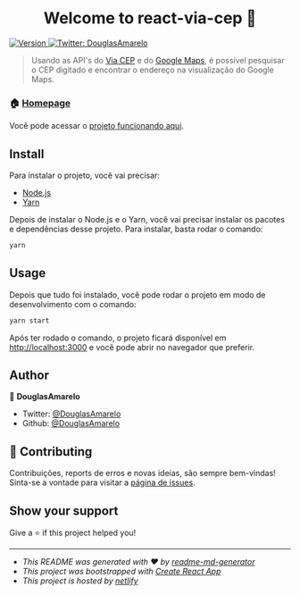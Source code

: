 <h1 align="center">Welcome to react-via-cep 👋</h1>
<p>
  <a href="https://www.npmjs.com/package/react-via-cep" target="_blank">
    <img alt="Version" src="https://img.shields.io/npm/v/react-via-cep.svg">
  </a>
  <a href="https://twitter.com/DouglasAmarelo" target="_blank">
    <img alt="Twitter: DouglasAmarelo" src="https://img.shields.io/twitter/follow/DouglasAmarelo.svg?style=social" />
  </a>
</p>

> Usando as API's do [Via CEP](https://viacep.com.br) e do [Google Maps](https://developers.google.com/maps/documentation/?hl=pt-br), é possível pesquisar o CEP digitado e encontrar o endereço na visualização do Google Maps.

### 🏠 [Homepage](https://douglas-lopes-react-via-cep.netlify.com/)
Você pode acessar o [projeto funcionando aqui](https://douglas-lopes-react-via-cep.netlify.com/).

## Install
Para instalar o projeto, você vai precisar:
- [Node.js](https://nodejs.org/en/)
- [Yarn](https://yarnpkg.com/en/)

Depois de instalar o Node.js e o Yarn, você vai precisar instalar os pacotes e dependências desse projeto.
Para instalar, basta rodar o comando:

```sh
yarn
```

## Usage

Depois que tudo foi instalado, você pode rodar o projeto em modo de desenvolvimento com o comando:

```sh
yarn start
```

Após ter rodado o comando, o projeto ficará disponível em [http://localhost:3000](http://localhost:3000) e você pode abrir no navegador que preferir.


## Author

👤 **DouglasAmarelo**

* Twitter: [@DouglasAmarelo](https://twitter.com/DouglasAmarelo)
* Github: [@DouglasAmarelo](https://github.com/DouglasAmarelo)

## 🤝 Contributing

Contribuições, reports de erros e novas ideias, são sempre bem-vindas!<br />
Sinta-se a vontade para visitar a [página de issues](https://github.com/DouglasAmarelo/react-via-cep/issues).

## Show your support

Give a ⭐️ if this project helped you!

***
- _This README was generated with ❤️ by [readme-md-generator](https://github.com/kefranabg/readme-md-generator)_
- _This project was bootstrapped with [Create React App](https://github.com/facebook/create-react-app)_
- _This project is hosted by [netlify](https://www.netlify.com)_
